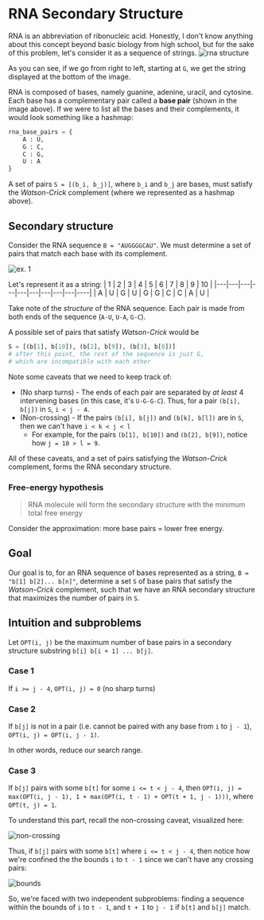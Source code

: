 # RNA Secondary Structure
RNA is an abbreviation of ribonucleic acid. Honestly, I don't know anything about this concept beyond basic biology from high school, but for the sake of this problem, let's consider it as a sequence of strings.
![rna structure](https://i.imgur.com/smeeoqf.png)

As you can see, if we go from right to left, starting at `G`, we get the string displayed at the bottom of the image.

RNA is composed of bases, namely guanine, adenine, uracil, and cytosine. Each base has a complementary pair called a **base pair** (shown in the image above). If we were to list all the bases and their complements, it would look something like a hashmap:
``` python
rna_base_pairs = {
    A : U,
    G : C,
    C : G,
    U : A
}
```

A set of pairs `S = [(b_i, b_j)]`, where `b_i` and `b_j` are bases, must satisfy the *Watson-Crick* complement (where we represented as a hashmap above).

## Secondary structure
Consider the RNA sequence `B = "AUGGGGCAU"`. We must determine a set of pairs that match each base with its complement.

![ex. 1](https://i.imgur.com/AvSlvef.png)

Let's represent it as a string:
| 1 | 2 | 3 | 4 | 5 | 6 | 7 | 8 | 9 | 10 |
|---|---|---|---|---|---|---|---|---|----|
| A | U | G | U | G | G | C | C | A | U  |

Take note of the *structure* of the RNA sequence. Each pair is made from both ends of the sequence (`A-U`, `U-A`, `G-C`). 

A possible set of pairs that satisfy *Watson-Crick* would be
``` python
S = [(b[1], b[10]), (b[2], b[9]), (b[3], b[8])]
# after this point, the rest of the sequence is just G,
# which are incompatible with each other
```

Note some caveats that we need to keep track of:
* (No sharp turns) - The ends of each pair are separated by *at least* 4 intervening bases (in this case, it's `U-G-G-C`). Thus, for a pair `(b[i], b[j])` in `S`, `i < j - 4`.
* (Non-crossing) - If the pairs `(b[i], b[j])` and `(b[k], b[l])` are in `S`, then we can't have `i < k < j < l`
    * For example, for the pairs `(b[1], b[10])` and `(b[2], b[9])`, notice how `j = 10 > l = 9`.

All of these caveats, and a set of pairs satisfying the *Watson-Crick* complement, forms the RNA secondary structure.
### Free-energy hypothesis
> RNA molecule will form the secondary structure with the minimum total free energy

Consider the approximation: more base pairs = lower free energy.

## Goal
Our goal is to, for an RNA sequence of bases represented as a string, `B = "b[1] b[2]... b[n]"`, determine a set `S` of base pairs that satisfy the *Watson-Crick* complement, such that we have an RNA secondary structure that maximizes the number of pairs in `S`.

## Intuition and subproblems
Let `OPT(i, j)` be the maximum number of base pairs in a secondary structure substring `b[i] b[i + 1] ... b[j]`.

### Case 1
If `i >= j - 4`, `OPT(i, j) = 0` (no sharp turns)

### Case 2
If `b[j]` is not in a pair (i.e. cannot be paired with any base from `i` to `j - 1`), `OPT(i, j) = OPT(i, j - 1)`. 

In other words, reduce our search range.

### Case 3
If `b[j]` pairs with some `b[t]` for some `i <= t < j - 4`, then 
`OPT(i, j) = max(OPT(i, j - 1), 1 + max(OPT(i, t - 1) + OPT(t + 1, j - 1)))`, 
where `OPT(t, j) = 1`.   

To understand this part, recall the non-crossing caveat, visualized here:

![non-crossing](https://i.imgur.com/b435Aiq.png)

Thus, if `b[j]` pairs with some `b[t]` where `i <= t < j - 4`, then notice how we're confined the the bounds `i` to `t - 1` since we can't have any crossing pairs:

![bounds](https://i.imgur.com/IN27H4w.png)

So, we're faced with two independent subproblems: finding a sequence within the bounds of `i` to `t - 1`, and `t + 1` to `j - 1` if `b[t]` and `b[j]` match.
